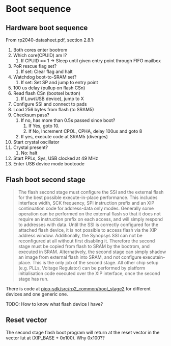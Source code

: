 # Boot sequence

## Hardware boot sequence
From rp2040-datasheet.pdf, section 2.8.1:

1. Both cores enter bootrom
2. Which core(CPUID) am I?
    1. If CPUID == 1 -> Sleep until given entry point through FIFO mailbox
3. PoR rescue flag set?
    1. If set: Clear flag and halt
4. Watchdog boot-to-SRAM set?
    1. If set: Set SP and jump to entry point
5. 100 us delay (pullup on flash CSn)
6. Read flash CSn (bootsel button)
    1. If Low(USB device), jump to X
7. Configure SSI and connect to pads
8. Load 256 bytes from flash (to SRAM5)
9. Checksum pass?
    1. If no, has more than 0.5s passed since boot?
        1. If Yes, goto 10.
        2. If No, Increment CPOL, CPHA, delay 100us and goto 8
    2. If yes, execute code at SRAM5 (diverges)
10. Start crystal oscillator
11. Crystal present?
    1. No: halt
12. Start PPLs, Sys, USB clocked at 49 MHz
13. Enter USB device mode bootcode

## Flash boot second stage
> The flash second stage must configure the SSI and the external flash for the best possible execute-in-place
performance. This includes interface width, SCK frequency, SPI instruction prefix and an XIP continuation code for
address-data only modes. Generally some operation can be performed on the external flash so that it does not require
an instruction prefix on each access, and will simply respond to addresses with data.
Until the SSI is correctly configured for the attached flash device, it is not possible to access flash via the XIP address
window. Additionally, the Synopsys SSI can not be reconfigured at all without first disabling it. Therefore the second
stage must be copied from flash to SRAM by the bootrom, and executed in SRAM.
Alternatively, the second stage can simply shadow an image from external flash into SRAM, and not configure executein-place.
This is the only job of the second stage. All other chip setup (e.g. PLLs, Voltage Regulator) can be performed by
platform initialisation code executed over the XIP interface, once the second stage has run.

There is code at [pico-sdk/src/rp2\_common/boot\_stage2](https://github.com/raspberrypi/pico-sdk/tree/6a7db34ff63345a7badec79ebea3aaef1712f374/src/rp2_common/boot_stage2) for different devices and one generic one.

TODO: How to know what flash device I have?

## Reset vector
The second stage flash boot program will return at the reset vector in the vector lut at (XIP\_BASE + 0x100). Why 0x100??
